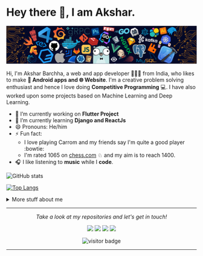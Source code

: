# Hey there 👋, I am Akshar.

![](https://github.com/aksharbarchha/aksharbarchha/blob/main/icons/header_.png)

Hi, I'm Akshar Barchha, a web and app developer 👨🏻‍💻 from India, who likes to make **📱 Android apps and 🌐 Website**. I'm a creative problem solving enthusiast and hence I love doing **Competitive Programming** 💻. I have also worked upon some projects based on Machine Learning and Deep Learning.

- 🔭 I’m currently working on **Flutter Project**
- 🌱 I’m currently learning **Django and ReactJs**
- 😄 Pronouns: He/him
- ⚡ Fun fact: 
     * I love playing Carrom and my friends say I'm quite a good player :bowtie:
     * I'm rated 1065 on [chess.com](https://www.chess.com/home) ♘ and my aim is to reach 1400.
- 🎧 I like listening to **music** while I **code**.

![GitHub stats](https://github-readme-stats.vercel.app/api?username=aksharbarchha&show_icons=true&color=purple&theme=gotham) 

[![Top Langs](https://github-readme-stats.vercel.app/api/top-langs/?username=aksharbarchha&layout=compact&theme=gotham&card_width=445)](https://github.com/aksharbarchha/github-readme-stats)

<details>
<summary>
  More stuff about me
</summary>

## What I'm currently learning 📚

- Web Development
- Competitive Programming
- Machine Learning/Deep Learning

## 📢 Competitive Programming Handles
<p align="left">
    <a href="https://www.codechef.com/users/akshar123">
    <img src="https://cp-logo.vercel.app/codechef/akshar123" alt="codechef" style="vertical-align:top; margin:35px">
  </a>&nbsp;&nbsp;&nbsp;
  
  <a href="https://codeforces.com/profile/akshar09">
    <img src="https://run.kaist.ac.kr/badges/codeforces/akshar09.svg" alt="codeforces" style="vertical-align:top; margin:35px">
  </a>&nbsp;&nbsp;&nbsp;

  <a href="https://atcoder.jp/users/akshar09">
    <img src="https://run.kaist.ac.kr/badges/atcoder/akshar09.svg" alt="atcoder" style="vertical-align:top; margin:35px">
  </a>&nbsp;&nbsp;&nbsp;
</p>

</details>

<hr>
<p align="center">
  <i>Take a look at my repositories and let's get in touch!</i>

<p align="center">
<a href= "https://www.linkedin.com/in/akshar-barchha-398ab41a6/"><img src="https://img.icons8.com/material-outlined/30/000000/linkedin.png"/></a>
<a href= "https://www.instagram.com/akshar_barchha/"><img src="https://img.icons8.com/material-outlined/30/000000/instagram.png"/></a>
<a href= "mailto: aksharbarchha02@gmail.com"><img src="https://img.icons8.com/material-outlined/30/000000/gmail.png"/></a>
<a href= "https://twitter.com/aksharbarchha"><img src="https://img.icons8.com/material-outlined/30/000000/twitter.png"/></a>
</p>

<p align="center">
<img src="https://visitor-badge.laobi.icu/badge?page_id=aksharbarchha.aksharbarchha" alt="visitor badge"/>       
</p>

</p>

---

